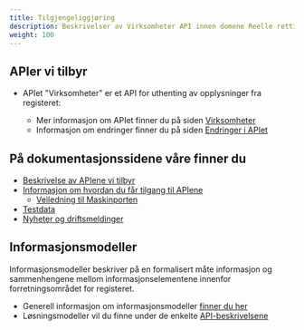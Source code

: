 ```yaml
---
title: Tilgjengeliggjøring
description: Beskrivelser av Virksomheter API innen domene Reelle rettighetshavere
weight: 100
---
```


## APIer vi tilbyr ## 

* APIet "Virksomheter" er et API for uthenting av opplysninger fra registeret:

  * Mer informasjon om APIet finner du på siden [Virksomheter](./apier-vi-tilbyr/virksomheter)
  * Informasjon om endringer finner du på siden [Endringer i APIet](./apier-vi-tilbyr/virksomheter/#endringer-i-apiet)

## På dokumentasjonssidene våre finner du

* [Beskrivelse av APIene vi tilbyr](./apier-vi-tilbyr)
* [Informasjon om hvordan du får tilgang til APIene](./tilgang-til-apier)
  * [Veiledning til Maskinporten](./maskinporten)
* [Testdata](./testdata)
* [Nyheter og driftsmeldinger](./nyheter-og-driftsmeldinger)

## Informasjonsmodeller ##

Informasjonsmodeller beskriver på en formalisert måte informasjon og sammenhengene mellom informasjonselementene
innenfor forretningsområdet for registeret.

* Generell informasjon om informasjonsmodeller [finner du her ]({{<ref"/informasjonsmodeller/_index.md">}})
* Løsningsmodeller vil du finne under de enkelte [API-beskrivelsene](./apier-vi-tilbyr)

